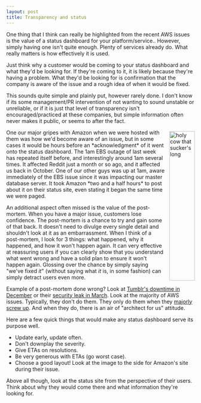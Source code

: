 ```yaml
---
layout: post
title: Transparency and status
---
```


One thing that I think can really be highlighted from the recent AWS issues is the value of a status dashboard for your platform/service..  However, simply having one isn't quite enough.  Plenty of services already do.  What really matters is how effectively it is used.

Just think why a customer would be coming to your status dashboard and what they'd be looking for.  If they're coming to it, it is likely because they're having a problem.  What they'd be looking for is confirmation that the company is aware of the issue and a rough idea of when it would be fixed.

This sounds quite simple and plainly put, however rarely done.  I don't know if its some management/PR intervention of not wanting to sound unstable or unreliable, or if it is just that level of transparency isn't encouraged/practiced at these companies, but simple information often never makes it public, or seems to after the fact.

<div style="float:right; margin-top: 5px; margin-left: 10px; margin-bottom: 5px"><a href="http://invalidlogic-blog.s3.amazonaws.com/2011-04-28-aws-large.png"><img src="http://invalidlogic-blog.s3.amazonaws.com/2011-04-28-aws-small.jpg" width="68" height="400" title="holy cow that sucker's long" border="0" style="border: 0" /></a></div>
One our major gripes with Amazon when we were hosted with them was how we'd become aware of an issue, but in some cases it would be hours before an *acknowledgment* of it went onto the status dashboard.  The 1am EBS outage of last week has repeated itself before, and interestingly around 1am several times.  It affected Reddit just a month or so ago, and it affected us back in October.  One of our other guys was up at 1am, aware immediately of the EBS issue since it was impacting our master database server.  It took Amazon *two and a half hours* to post about it on their status site, even stating it began the same time we were paged.

An additional aspect often missed is the value of the post-mortem.  When you have a major issue, customers lose confidence.  The post-mortem is a chance to try and gain some of that back.  It doesn't need to divulge every single detail and shouldn't look at it as an embarrassment.  When I think of a post-mortem, I look for 3 things: what happened, why it happened, and how it won't happen again.  It can very effective at reassuring users if you can clearly show that you understand what went wrong and have a solid plan to ensure it won't happen again.  Glossing over the chance by simply saying "we've fixed *it*" (without saying what *it* is, in some fashion) can simply detract users even more.

Example of a post-mortem done wrong?  Look at [Tumblr's downtime in December](http://staff.tumblr.com/post/2127872280/downtime) or their [security leak in March](http://staff.tumblr.com/post/3959106211/update-regarding-security-issue).  Look at the majority of AWS issues.  Typically, they don't do them.  They only do them when they [majorly](http://aws.amazon.com/message/65648/) [screw up](http://status.aws.amazon.com/s3-20080720.html).  And when they do, there is an air of "architect for us" attitude.

Here are a few quick things that would make any status dashboard serve its purpose well.

* Update early, update often.
* Don't downplay the severity.
* Give ETAs on resolutions.
* Be very generous with ETAs (go worst case).
* Choose a good layout!  Look at the image to the side for Amazon's site during their issue.

Above all though, look at the status site from the perspective of their users.  Think about why they would come there and what information they're looking for.